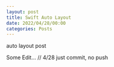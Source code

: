 ```yaml
---
layout: post
title: Swift Auto Layout
date: 2022/04/28/00:00
categories: Posts
---
```


auto layout post

Some Edit... // 4/28 just commit, no push
